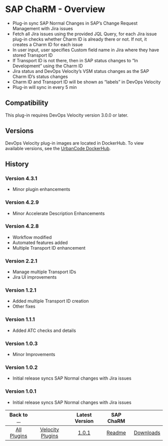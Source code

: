 
# SAP ChaRM - Overview

- Plug-in sync SAP Normal Changes in SAP’s Change Request Management with Jira issues
- Fetch all Jira issues using the provided JQL Query, for each Jira issue plug-in checks whether Charm ID is already there or not. If not, it creates a Charm ID for each issue 
- In user input, user specifies Custom field name in Jira where they have stored Transport ID 
- If Transport ID is not there, then in SAP status changes to “In Development” using the Charm ID
- Jira status and DevOps Velocity’s VSM status changes as the SAP Charm ID’s status changes 
- Charm ID and Transport ID will be shown as “labels” in DevOps Velocity
- Plug-in will sync in every 5 min


## Compatibility

This plug-in requires DevOps Velocity version 3.0.0 or later.

## Versions

DevOps Velocity plug-in images are located in DockerHub. To view available versions, see the [UrbanCode
DockerHub](https://hub.docker.com/r/urbancode/ucv-ext-sap-charm/tags).

## History

### Version 4.3.1

* Minor plugin enhancements

### Version 4.2.9

* Minor Accelerate Description Enhancements

### Version 4.2.8

* Workflow modified
* Automated features added
* Multiple Transport ID enhancement

### Version 2.2.1

- Manage multiple Transport IDs
- Jira UI improvements

### Version 1.2.1

- Added multiple Transport ID creation
- Other fixes

### Version 1.1.1

- Added ATC checks and details

### Version 1.0.3

- Minor Improvements

### Version 1.0.2

- Initial release syncs SAP Normal changes with Jira issues

### Version 1.0.1

- Initial release syncs SAP Normal changes with Jira issues

|Back to ...||Latest Version|SAP ChaRM ||
| :---: | :---: | :---: | :---: | :---: | 
|[All Plugins](../../index.md)|[Velocity Plugins](../README.md)|[1.0.1](https://raw.githubusercontent.com/UrbanCode/IBM-UCV-PLUGINS/main/files/ucv-ext-sap-charm/ucv-ext-sap-charm%3A1.0.1.tar.7z.001)|[Readme](README.md)|[Downloads](downloads.md)|
